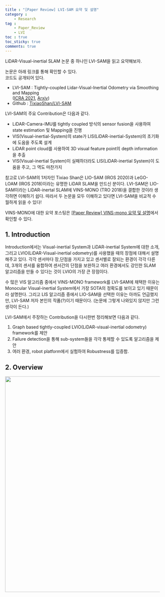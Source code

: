 ```yaml
---
title : "[Paper Review] LVI-SAM 요약 및 설명"
category :
    - Research
tag :
    - Paper_Review  
    - LVI
toc : true
toc_sticky: true
comments: true
---  
```


LiDAR-Visual-inertial SLAM 논문 중 하나인 LVI-SAM을 읽고 요약해보자.  

논문은 아래 링크를 통해 확인할 수 있다.  
코드도 공개되어 있다.  

- LVI-SAM : Tightly-coupled Lidar-Visual-Inertial Odometry via Smoothing and Mapping  
    ([ICRA 2021](https://ieeexplore.ieee.org/abstract/document/9561996), [Arxiv](https://arxiv.org/abs/2104.10831))  
- Github : [TixiaoShan/LVI-SAM](https://github.com/TixiaoShan/LVI-SAM)  

LVI-SAM의 주요 Contribution은 다음과 같다.  
- LiDAR-Camera-IMU를 tightly coupled 방식의 sensor fusion을 사용하여  
  state estimation 및 Mapping을 진행  
- VIS(Visual-inertial-System)의 state가 LIS(LiDAR-inertial-System)의 초기화에 도움을 주도록 설계  
- LiDAR point cloud를 사용하여 3D visual feature point의 depth information을 추출  
- VIS(Visual-inertial System)이 실패하더라도 LIS(LiDAR-inertial System)이 도움을 주고, 그 역도 마찬가지  

참고로 LVI-SAM의 1저자인 Tixiao Shan은 LIO-SAM (IROS 2020)과 LeGO-LOAM (IROS 2018)이라는 유명한 LiDAR SLAM을 만드신 분이다. LVI-SAM은 LIO-SAM이라는 LiDAR-inertal SLAM에 VINS-MONO (TRO 2018)을 결합한 것이라 생각하면 이해하기 쉽다. 따라서 두 논문을 모두 이해하고 있다면 LVI-SAM을 비교적 수월하게 읽을 수 있다!  

VINS-MONO에 대한 요약 포스팅은 [[Paper Review] VINS-mono 요약 및 설명](https://taeyoung96.github.io/research/VINS_mono/)에서 확인할 수 있다.  

## 1. Introduction  

Introduction에서는 Visual-inertial System과 LiDAR-inertial System에 대한 소개, 그리고 LVIO(LiDAR-Visual-inertial odometry)를 사용했을 때의 장점에 대해서 설명해주고 있다. 각각 센서마다 장,단점을 가지고 있고 센서별로 잘되는 환경이 각각 다른데, 3개의 센서를 융합하여 센서간의 단점을 보완하고 여러 환경에서도 강인한 SLAM 알고리즘을 만들 수 있다는 것이 LVIO의 가장 큰 장점이다.  

수 많은 VIS 알고리즘 중에서 VINS-MONO framework를 LVI-SAM에 채택한 이유는 Monocular Visual-inertial System에서 가장 SOTA의 정확도를 보이고 있기 때문이라 설명한다. 그리고 LIS 알고리즘 중에서 LIO-SAM을 선택한 이유는 아까도 언급했지만, LVI-SAM 저자 본인의 작품(?)이기 때문이다. (논문에 그렇게 나와있지 않지만 그런 생각이 든다.)  

LVI-SAM에서 주장하는 Contribution을 다시한번 정리해보면 다음과 같다.  

1. Graph based tightly-coupled LVIO(LiDAR-visual-inertial odometry) framework를 제안  
2. Failure detection을 통해 sub-system들을 각각 통제할 수 있도록 알고리즘을 제안  
3. 여러 환경, robot platform에서 실험하여 Robustness를 입증함.  

## 2. Overview  

<p align="center"><img src="https://user-images.githubusercontent.com/41863759/187835386-4a08be2c-3996-4090-bb1d-420726b5d7d9.png" width = "700" ></p>  
